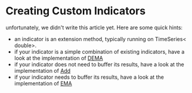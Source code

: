 # Creating Custom Indicators

unfortunately, we didn't write this article yet. Here are some quick hints:

* an indicator is an extension method, typically running on TimeSeries< double>.
* if your indicator is a simple combination of existing indicators, have a look at the implementation of [DEMA](xref:TuringTrader.Indicators.IndicatorsTrend#TuringTrader_Indicators_IndicatorsTrend_DEMA_TuringTrader_Simulator_ITimeSeries_System_Double__System_Int32_TuringTrader_Simulator_CacheId_System_String_System_Int32_)
* if your indicator does not need to buffer its results, have a look at the implementation of [Add](xref:TuringTrader.Indicators.IndicatorsArithmetic#TuringTrader_Indicators_IndicatorsArithmetic_Add_TuringTrader_Simulator_ITimeSeries_System_Double__TuringTrader_Simulator_ITimeSeries_System_Double__TuringTrader_Simulator_CacheId_System_String_System_Int32_)
* if your indicator needs to buffer its results, have a look at the implementation of [EMA](xref:TuringTrader.Indicators.IndicatorsTrend#TuringTrader_Indicators_IndicatorsTrend_EMA_TuringTrader_Simulator_ITimeSeries_System_Double__System_Int32_TuringTrader_Simulator_CacheId_System_String_System_Int32_)